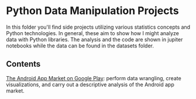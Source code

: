 # Python Data Manipulation Projects

In this folder you'll find side projects utilizing various statistics concepts and Python technologies. 
In general, these aim to show how I might analyze data with Python libraries.
The analysis and the code are shown in jupiter notebooks while the data can be found in the datasets folder. 


## Contents
[The Android App Market on Google Play](https://github.com/plnh/Data-Analyst_Portfolio/blob/main/Python%20Data%20Manipulation/The%20Android%20App%20Market%20on%20Google%20Play.ipynb): perform data wrangling, create visualizations, and carry out a descriptive analysis of the Android app market.
